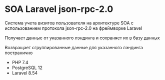 # SOA Laravel json-rpc-2.0
Система учета визитов пользователя на архитектуре SOA с использованием протокола json-rpc-2.0 на фреймворке Laravel

Получает данные от указанного лэндинга и сохраняет их в базу данных

Возвращает сгруппированные данные для указанного лэндинга постранично

- PHP 7.4
- PostgreSQL 12
- Laravel 8.54
